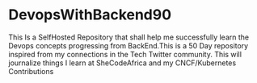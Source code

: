 # DevopsWithBackend90
This Is a SelfHosted Repository that shall help me successfully learn the Devops concepts progressing from BackEnd.This is a 50 Day repository inspired from my connections in the Tech Twitter community. This will journalize things I learn at SheCodeAfrica and my  CNCF/Kubernetes Contributions 
